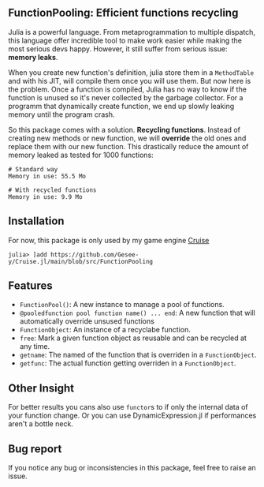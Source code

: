 ## FunctionPooling: Efficient functions recycling

Julia is a powerful language. From metaprogrammation to multiple dispatch, this language offer incredible tool to make work easier while making the most serious devs happy. However, it still suffer from serious issue: **memory leaks**.

When you create new function's definition, julia store them in a `MethodTable` and with his JIT, will compile them once you will use them. But now here is the problem. Once a function is compiled, Julia has no way to know if the function is unused so it's never collected by the garbage collector. 
For a programm that dynamically create function, we end up slowly leaking memory until the program crash.

So this package comes with a solution. **Recycling functions**.
Instead of creating new methods or new function, we will **override** the old ones and replace them with our new function. This drastically reduce the amount of memory leaked as tested for 1000 functions:

```
# Standard way
Memory in use: 55.5 Mo

# With recycled functions
Memory in use: 9.9 Mo
```

## Installation

For now, this package is only used by my game engine [Cruise](https://github.com/Gesee-y/Cruise.jl)

```
julia> ]add https://github.com/Gesee-y/Cruise.jl/main/blob/src/FunctionPooling
```

## Features

- `FunctionPool()`: A new instance to manage a pool of functions.
- `@pooledfunction pool function name() ... end`: A new function that will automatically override unsused functions
- `FunctionObject`: An instance of a recyclabe function.
- `free`: Mark a given function object as reusable and can be recycled at any time.
- `getname`: The named of the function that is overriden in a `FunctionObject`.
- `getfunc`: The actual function getting overriden in a `FunctionObject`.

## Other Insight

For better results you cans also use `functor`s to if only the internal data of your function change. Or you can use DynamicExpression.jl if performances aren't a bottle neck.

## Bug report

If you notice any bug or inconsistencies in this package, feel free to raise an issue.
